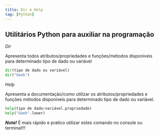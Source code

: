 ```yaml
---
title: Dir e Help
tag: [Python]
---
```


## Utilitários Python para auxiliar na programação

*Dir* 

Apresenta todos atributos/propriedades e funções/métodos disponíveis para determinado tipo de dado ou variável

```py
dir(tipo de dado ou variável)
dir("Geek")
````

*Help*

Apresenta a documentação/como utilizar os atributos/propriedades e funções métodos disponíveis para determinado tipo de dado ou variável.

```py
help(tipo de dado/variável.propriedade)
help("Geek".lower)
````

***Nota!*** É mais rápido e pratíco utilizar estes comando no console ou terminal!!!
